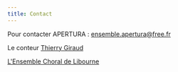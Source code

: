 ```yaml
---
title: Contact
---
```

Pour contacter APERTURA : [ensemble.apertura@free.fr](mailto:)

Le conteur [Thierry  Giraud](https://thierrygiraudconteur.wordpress.com/)

[L'Ensemble Choral de Libourne](https://ensemble-choral-de-libourne.s2.yapla.com/fr/presentation)